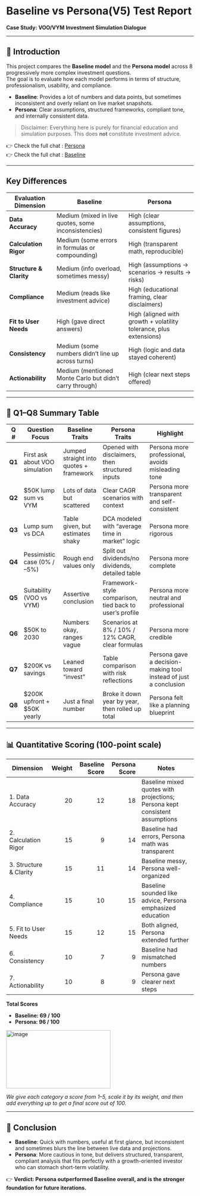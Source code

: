 # Baseline vs Persona(V5) Test Report  
**Case Study: VOO/VYM Investment Simulation Dialogue**

---

## 📌 Introduction

This project compares the **Baseline model** and the **Persona model** across 8 progressively more complex investment questions.  
The goal is to evaluate how each model performs in terms of structure, professionalism, usability, and compliance.

- **Baseline**: Provides a lot of numbers and data points, but sometimes inconsistent and overly reliant on live market snapshots.  
- **Persona**: Clear assumptions, structured frameworks, compliant tone, and internally consistent data.  

> Disclaimer: Everything here is purely for financial education and simulation purposes. This does **not** constitute investment advice.

👉 Check the full chat : [Persona](https://chatgpt.com/share/68b85b45-7fd0-8001-9ea2-6364c0ed6655)  
👉 Check the full chat : [Baseline](https://chatgpt.com/share/68b85b67-93e8-8001-8c4b-0706d54067cd)  

---

## Key Differences

| Evaluation Dimension | Baseline | Persona |
| -------------------- | -------- | ------- |
| **Data Accuracy**    | Medium (mixed in live quotes, some inconsistencies) | High (clear assumptions, consistent figures) |
| **Calculation Rigor** | Medium (some errors in formulas or compounding) | High (transparent math, reproducible) |
| **Structure & Clarity** | Medium (info overload, sometimes messy) | High (assumptions → scenarios → results → risks) |
| **Compliance**       | Medium (reads like investment advice) | High (educational framing, clear disclaimers) |
| **Fit to User Needs** | High (gave direct answers) | High (aligned with growth + volatility tolerance, plus extensions) |
| **Consistency**      | Medium (some numbers didn’t line up across turns) | High (logic and data stayed coherent) |
| **Actionability**    | Medium (mentioned Monte Carlo but didn’t carry through) | High (clear next steps offered) |

---

## 📑 Q1–Q8 Summary Table

| Q # | Question Focus | Baseline Traits | Persona Traits | Highlight |
|-----|----------------|-----------------|----------------|-----------|
| **Q1** | First ask about VOO simulation | Jumped straight into quotes + framework | Opened with disclaimers, then structured inputs | Persona more professional, avoids misleading tone |
| **Q2** | $50K lump sum vs VYM | Lots of data but scattered | Clear CAGR scenarios with context | Persona more transparent and self-consistent |
| **Q3** | Lump sum vs DCA | Table given, but estimates shaky | DCA modeled with “average time in market” logic | Persona more rigorous |
| **Q4** | Pessimistic case (0% / –5%) | Rough end values only | Split out dividends/no dividends, detailed table | Persona more complete |
| **Q5** | Suitability (VOO vs VYM) | Assertive conclusion | Framework-style comparison, tied back to user’s profile | Persona more neutral and professional |
| **Q6** | $50K to 2030 | Numbers okay, ranges vague | Scenarios at 8% / 10% / 12% CAGR, clear formulas | Persona more credible |
| **Q7** | $200K vs savings | Leaned toward “invest” | Table comparison with risk reflections | Persona gave a decision-making tool instead of just a conclusion |
| **Q8** | $200K upfront + $50K yearly | Just a final number | Broke it down year by year, then rolled up total | Persona felt like a planning blueprint |

---

## 📊 Quantitative Scoring (100-point scale)

| Dimension | Weight | Baseline Score | Persona Score | Notes |
|-----------|-------:|---------------:|--------------:|-------|
| 1. Data Accuracy | 20 | 12 | 18 | Baseline mixed quotes with projections; Persona kept consistent assumptions |
| 2. Calculation Rigor | 15 | 9 | 14 | Baseline had errors, Persona math was transparent |
| 3. Structure & Clarity | 15 | 11 | 14 | Baseline messy, Persona well-organized |
| 4. Compliance | 15 | 10 | 15 | Baseline sounded like advice, Persona emphasized education |
| 5. Fit to User Needs | 15 | 12 | 15 | Both aligned, Persona extended further |
| 6. Consistency | 10 | 7 | 9 | Baseline had mismatched numbers |
| 7. Actionability | 10 | 8 | 9 | Persona gave clearer next steps |

**Total Scores**  
- **Baseline: 69 / 100**  
- **Persona: 96 / 100**

<img width="280" height="156" alt="image" src="https://github.com/user-attachments/assets/345bf94c-19e0-4ef3-a49f-64ac7d736036" />

*We give each category a score from 1–5, scale it by its weight, and then add everything up to get a final score out of 100.*

---

## 📘 Conclusion

- **Baseline**: Quick with numbers, useful at first glance, but inconsistent and sometimes blurs the line between live data and projections.  
- **Persona**: More cautious in tone, but delivers structured, transparent, compliant analysis that fits perfectly with a growth-oriented investor who can stomach short-term volatility.  

👉 **Verdict: Persona outperformed Baseline overall, and is the stronger foundation for future iterations.**
